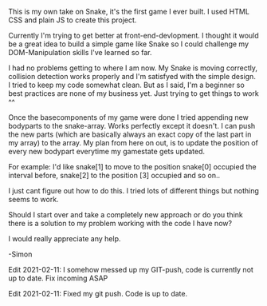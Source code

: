 This is my own take on Snake, it's the first game I ever built. I used HTML CSS and plain JS to create this project.

Currently I'm trying to get better at front-end-devlopment. I thought it would be a great idea to build a simple game like Snake so I could challenge my DOM-Manipulation skills I've learned so far. 

I had no problems getting to where I am now. My Snake is moving correctly, collision detection works properly and I'm satisfyed with the simple design. I tried to keep my code somewhat clean. But as I said, I'm a beginner so best practices are none of my business yet. Just trying to get things to work ^^

Once the basecomponents of my game were done I tried appending new bodyparts to the snake-array. Works perfectly except it doesn't. I can push the new parts (which are basically always an exact copy of the last part in my array) to the array. My plan from here on out, is to update the position of every new bodypart everytime my gamestate gets updated.

For example: 
I'd like snake[1] to move to the position snake[0] occupied the interval before, snake[2] to the position [3] occupied and so on..

I just cant figure out how to do this. I tried lots of different things but nothing seems to work. 

Should I start over and take a completely new approach or do you think there is a solution to my problem working with the code I have now?

I would really appreciate any help. 

-Simon

Edit 2021-02-11: 
I somehow messed up my GIT-push, code is currently not up to date. Fix incoming ASAP

Edit 2021-02-11:
Fixed my git push. Code is up to date.

